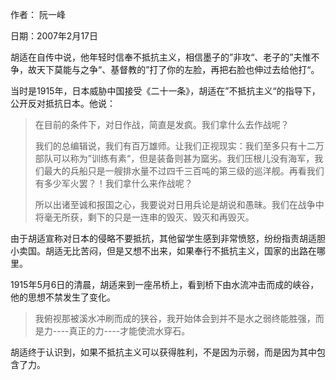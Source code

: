 作者： 阮一峰

日期：2007年2月17日

胡适在自传中说，他年轻时信奉不抵抗主义，相信墨子的”非攻“、老子的”夫惟不争，故天下莫能与之争“、基督教的”打了你的左脸，再把右脸也伸过去给他打“。

当时是1915年，日本威胁中国接受《二十一条》，胡适在”不抵抗主义“的指导下，公开反对抵抗日本。他说：

>在目前的条件下，对日作战，简直是发疯。我们拿什么去作战呢？
>
>我们的总编辑说，我们有百万雄师。让我们正视现实：我们至多只有十二万部队可以称为”训练有素“，但是装备则甚为窳劣。我们压根儿没有海军，我们最大的兵船只是一艘排水量不过四千三百吨的第三级的巡洋舰。再看我们有多少军火罢？！我们拿什么来作战呢？
>
>所以出诸至诚和报国之心，我要说对日用兵论是胡说和愚昧。我们在战争中将毫无所获，剩下的只是一连串的毁灭、毁灭和再毁灭。

由于胡适宣称对日本的侵略不要抵抗，其他留学生感到非常愤怒，纷纷指责胡适胆小卖国。胡适无比苦闷，但是又想不出来，如果奉行不抵抗主义，国家的出路在哪里。

1915年5月6日的清晨，胡适来到一座吊桥上，看到桥下由水流冲击而成的峡谷，他的思想不禁发生了变化。

>我俯视那被溪水冲刷而成的狭谷，我开始体会到并不是水之弱终能胜强，而是力----真正的力----才能使流水穿石。

胡适终于认识到，如果不抵抗主义可以获得胜利，不是因为示弱，而是因为其中包含了力。